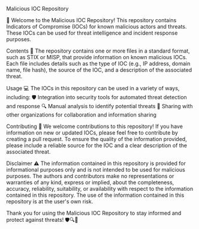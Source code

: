 Malicious IOC Repository

👋 Welcome to the Malicious IOC Repository! This repository contains Indicators of Compromise (IOCs) for known malicious actors and threats. These IOCs can be used for threat intelligence and incident response purposes.

Contents
📁 The repository contains one or more files in a standard format, such as STIX or MISP, 
that provide information on known malicious IOCs. 
Each file includes details such as the type of IOC (e.g., IP address, domain name, file hash), 
the source of the IOC, and a description of the associated threat.

Usage
💻 The IOCs in this repository can be used in a variety of ways, including:
🛡️ Integration into security tools for automated threat detection and response
🔍 Manual analysis to identify potential threats
🤝 Sharing with other organizations for collaboration and information sharing

Contributing
🙌 We welcome contributions to this repository! If you have information on new or updated IOCs, please feel free to contribute by creating a pull request. To ensure the quality of the information provided, please include a reliable source for the IOC and a clear description of the associated threat.

Disclaimer
⚠️ The information contained in this repository is provided for informational purposes only and is not intended to be used for malicious purposes. The authors and contributors make no representations or warranties of any kind, express or implied, about the completeness, accuracy, reliability, suitability, or availability with respect to the information contained in this repository. The use of the information contained in this repository is at the user's own risk.

Thank you for using the Malicious IOC Repository to stay informed and protect against threats! 🛡️🔍🤝
